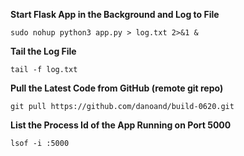 **Start Flask App in the Background and Log to File**

`sudo nohup python3 app.py > log.txt 2>&1 &`

**Tail the Log File**

`tail -f log.txt`

**Pull the Latest Code from GitHub (remote git repo)**

`git pull https://github.com/danoand/build-0620.git`

**List the Process Id of the App Running on Port 5000**

`lsof -i :5000`
